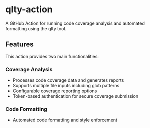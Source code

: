 # qlty-action

A GitHub Action for running code coverage analysis and automated formatting
using the qlty tool.

## Features

This action provides two main functionalities:

### Coverage Analysis

- Processes code coverage data and generates reports
- Supports multiple file inputs including glob patterns
- Configurable coverage reporting options
- Token-based authentication for secure coverage submission

### Code Formatting

- Automated code formatting and style enforcement
